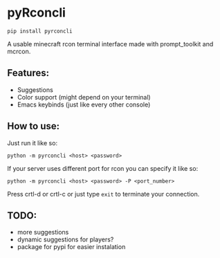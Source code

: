 # pyRconcli

```
pip install pyrconcli
```

A usable minecraft rcon terminal interface made with prompt_toolkit and mcrcon.

## Features:

- Suggestions
- Color support (might depend on your terminal)
- Emacs keybinds (just like every other console)

## How to use:

Just run it like so:
```
python -m pyrconcli <host> <password>
```

If your server uses different port for rcon you can specify it like so:

```
python -m pyrconcli <host> <password> -P <port_number>
```

Press crtl-d or crtl-c or just type `exit` to terminate your connection.

## TODO:

- more suggestions
- dynamic suggestions for players?
- package for pypi for easier instalation
